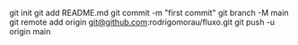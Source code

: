 git init
git add README.md
git commit -m "first commit"
git branch -M main
git remote add origin git@github.com:rodrigomorau/fluxo.git
git push -u origin main